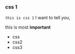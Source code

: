 [comment]: <> (title: 'css 1', date: '2019-8-18', update: '', keyword: 'css, css 1')

### css 1

`this is css 1` I want to tell *you*,

this is most **important**
* css
* css2
* css3

